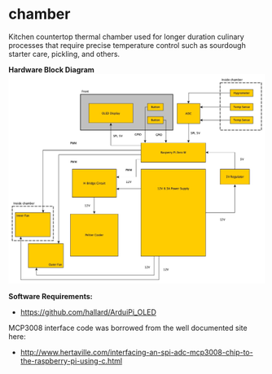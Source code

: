 # chamber
Kitchen countertop thermal chamber used for longer duration culinary
processes that require precise temperature control such as sourdough 
starter care, pickling, and others.

**Hardware Block Diagram**
![alt text](concept/block_diagram_20190106.jpg)

**Software Requirements:**
 - https://github.com/hallard/ArduiPi_OLED 

MCP3008 interface code was borrowed from the well documented site here: 
 - http://www.hertaville.com/interfacing-an-spi-adc-mcp3008-chip-to-the-raspberry-pi-using-c.html
